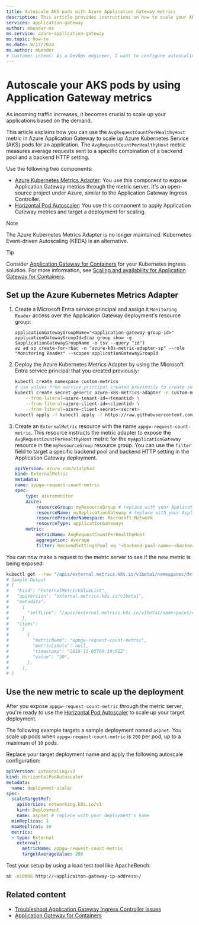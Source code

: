 ```yaml
---
title: Autoscale AKS pods with Azure Application Gateway metrics
description: This article provides instructions on how to scale your AKS backend pods by using Application Gateway metrics and the Azure Kubernetes Metrics Adapter.
services: application-gateway
author: mbender-ms
ms.service: azure-application-gateway
ms.topic: how-to
ms.date: 9/17/2024
ms.author: mbender
# Customer intent: As a DevOps engineer, I want to configure autoscaling for AKS pods using Application Gateway metrics so that I can optimize resource usage based on incoming traffic demands.
---
```


# Autoscale your AKS pods by using Application Gateway metrics

As incoming traffic increases, it becomes crucial to scale up your applications based on the demand.

This article explains how you can use the `AvgRequestCountPerHealthyHost` metric in Azure Application Gateway to scale up Azure Kubernetes Service (AKS) pods for an application. The `AvgRequestCountPerHealthyHost` metric measures average requests sent to a specific combination of a backend pool and a backend HTTP setting.

Use the following two components:

- [Azure Kubernetes Metrics Adapter](https://github.com/Azure/azure-k8s-metrics-adapter): You use this component to expose Application Gateway metrics through the metric server. It's an open-source project under Azure, similar to the Application Gateway Ingress Controller.
- [Horizontal Pod Autoscaler](/azure/aks/concepts-scale#horizontal-pod-autoscaler): You use this component to apply Application Gateway metrics and target a deployment for scaling.

> [!NOTE]
> The Azure Kubernetes Metrics Adapter is no longer maintained. Kubernetes Event-driven Autoscaling (KEDA) is an alternative.

> [!TIP]
> Consider [Application Gateway for Containers](for-containers/overview.md) for your Kubernetes ingress solution. For more information, see [Scaling and availability for Application Gateway for Containers](for-containers/scaling-zone-resiliency.md).

## Set up the Azure Kubernetes Metrics Adapter

1. Create a Microsoft Entra service principal and assign it `Monitoring Reader` access over the Application Gateway deployment's resource group:

    ```azurecli
    applicationGatewayGroupName="<application-gateway-group-id>"
    applicationGatewayGroupId=$(az group show -g $applicationGatewayGroupName -o tsv --query "id")
    az ad sp create-for-rbac -n "azure-k8s-metric-adapter-sp" --role "Monitoring Reader" --scopes applicationGatewayGroupId
    ```

1. Deploy the Azure Kubernetes Metrics Adapter by using the Microsoft Entra service principal that you created previously:

    ```bash
    kubectl create namespace custom-metrics
    # use values from service principal created previously to create secret
    kubectl create secret generic azure-k8s-metrics-adapter -n custom-metrics \
        --from-literal=azure-tenant-id=<tenantid> \
        --from-literal=azure-client-id=<clientid> \
        --from-literal=azure-client-secret=<secret>
    kubectl apply -f kubectl apply -f https://raw.githubusercontent.com/Azure/azure-k8s-metrics-adapter/master/deploy/adapter.yaml -n custom-metrics
    ```

1. Create an `ExternalMetric` resource with the name `appgw-request-count-metric`. This resource instructs the metric adapter to expose the `AvgRequestCountPerHealthyHost` metric for the `myApplicationGateway` resource in the `myResourceGroup` resource group. You can use the `filter` field to target a specific backend pool and backend HTTP setting in the Application Gateway deployment.

    ```yaml
    apiVersion: azure.com/v1alpha2
    kind: ExternalMetric
    metadata:
    name: appgw-request-count-metric
    spec:
        type: azuremonitor
        azure:
            resourceGroup: myResourceGroup # replace with your Application Gateway deployment's resource group name
            resourceName: myApplicationGateway # replace with your Application Gateway deployment's name
            resourceProviderNamespace: Microsoft.Network
            resourceType: applicationGateways
        metric:
            metricName: AvgRequestCountPerHealthyHost
            aggregation: Average
            filter: BackendSettingsPool eq '<backend-pool-name>~<backend-http-setting-name>' # optional
    ```

You can now make a request to the metric server to see if the new metric is being exposed:

```bash
kubectl get --raw "/apis/external.metrics.k8s.io/v1beta1/namespaces/default/appgw-request-count-metric"
# Sample Output
# {
#   "kind": "ExternalMetricValueList",
#   "apiVersion": "external.metrics.k8s.io/v1beta1",
#   "metadata":
#     {
#       "selfLink": "/apis/external.metrics.k8s.io/v1beta1/namespaces/default/appgw-request-count-metric",
#     },
#   "items":
#     [
#       {
#         "metricName": "appgw-request-count-metric",
#         "metricLabels": null,
#         "timestamp": "2019-11-05T00:18:51Z",
#         "value": "30",
#       },
#     ],
# }
```

## Use the new metric to scale up the deployment

After you expose `appgw-request-count-metric` through the metric server, you're ready to use the [Horizontal Pod Autoscaler](/azure/aks/concepts-scale#horizontal-pod-autoscaler) to scale up your target deployment.

The following example targets a sample deployment named `aspnet`. You scale up pods when `appgw-request-count-metric` is `200` per pod, up to a maximum of `10` pods.

Replace your target deployment name and apply the following autoscale configuration:

```yaml
apiVersion: autoscaling/v2
kind: HorizontalPodAutoscaler
metadata:
  name: deployment-scaler
spec:
  scaleTargetRef:
    apiVersion: networking.k8s.io/v1
    kind: Deployment
    name: aspnet # replace with your deployment's name
  minReplicas: 1
  maxReplicas: 10
  metrics:
  - type: External
    external:
      metricName: appgw-request-count-metric
      targetAverageValue: 200
```

Test your setup by using a load test tool like ApacheBench:

```bash
ab -n10000 http://<applicaiton-gateway-ip-address>/
```

## Related content

- [Troubleshoot Application Gateway Ingress Controller issues](ingress-controller-troubleshoot.md)
- [Application Gateway for Containers](for-containers/overview.md)

